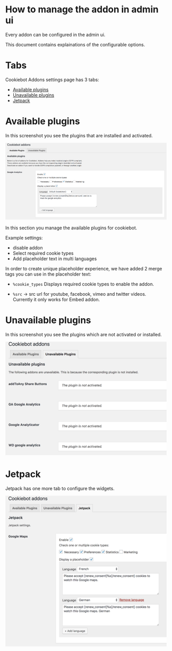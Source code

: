 # How to manage the addon in admin ui

Every addon can be configured in the admin ui.

This document contains explainations of the configurable options.

# Tabs

Cookiebot Addons settings page has 3 tabs:
- [Available plugins](#available-plugins)
- [Unavailable plugins](#unavailable-plugins)
- [Jetpack](#jetpack)

# Available plugins

In this screenshot you see the plugins that are installed and activated.

![available plugins][available-plugin]

In this section you manage the available plugins for cookiebot.

Example settings:
- disable addon
- Select required cookie types
- Add placeholder text in multi languages

In order to create unique placeholder experience, we have added 2 merge tags you can use in the placeholder text:
- ```%cookie_types``` Displays required cookie types to enable the addon.

- ```%src``` -> src url for youtube, facebook, vimeo and twitter videos. Currently it only works for Embed addon.

# Unavailable plugins

In this screenshot you see the plugins which are not activated or installed.

![unavailable plugins][unavailable-plugin]

# Jetpack

Jetpack has one more tab to configure the widgets. 

![jetpack][jetpack]

[available-plugin]: assets/available-plugins.png
[unavailable-plugin]: assets/unavailable-plugins.png
[jetpack]: assets/jetpack.png